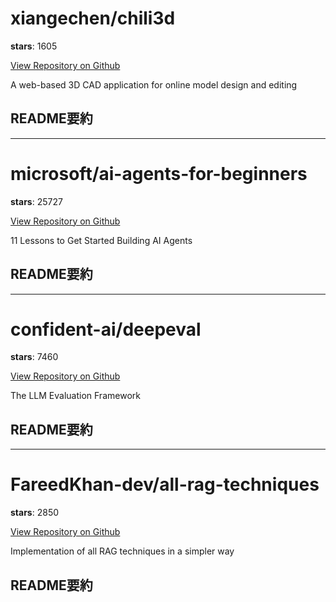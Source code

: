 
# xiangechen/chili3d

**stars**: 1605

[View Repository on Github](https://github.com/xiangechen/chili3d)

A web-based 3D CAD application for online model design and editing

## README要約


---

# microsoft/ai-agents-for-beginners

**stars**: 25727

[View Repository on Github](https://github.com/microsoft/ai-agents-for-beginners)

11 Lessons to Get Started Building AI Agents

## README要約


---

# confident-ai/deepeval

**stars**: 7460

[View Repository on Github](https://github.com/confident-ai/deepeval)

The LLM Evaluation Framework

## README要約


---

# FareedKhan-dev/all-rag-techniques

**stars**: 2850

[View Repository on Github](https://github.com/FareedKhan-dev/all-rag-techniques)

Implementation of all RAG techniques in a simpler way

## README要約

